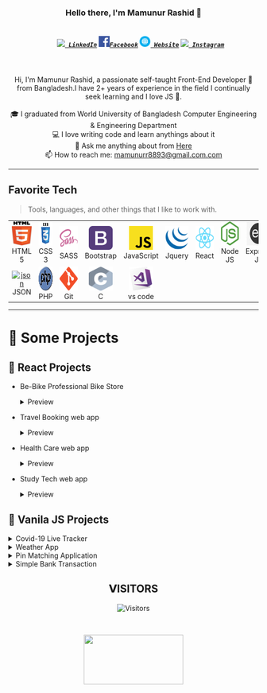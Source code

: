 <h3 align="center">Hello there, I'm Mamunur Rashid 👋</h3>
<h5 align="center">
  <code>
    <a href="https://www.linkedin.com/in/mamunn/" title="LinkedIn Profile"><img width="22" src="https://github.com/zumrudu-anka/zumrudu-anka/blob/master/images/linkedin.svg"> LinkedIn</a></code>
  <code><a href="https://www.facebook.com/mamun8893/" title="Facebook Profile"><img width="22" src="https://raw.githubusercontent.com/Mrmmamun/image/main/124010.png">Facebook</a></code>
    <code><a href="http://mrmamun.info/" title="Personal Website"><img width="22" src="https://raw.githubusercontent.com/Mrmmamun/image/main/icon-website-7.jpg"> Website</a></code>
  <code><a href="#" title="Instagram Profile"><img width="22" src="https://github.com/zumrudu-anka/zumrudu-anka/blob/master/images/instagram.svg"> Instagram</a></code>
</h5>
<br>
<p align="center">
  Hi, I'm Mamunur Rashid, a passionate self-taught Front-End Developer 🚀 from Bangladesh.I have 2+ years of experience in the field I continually seek learning and I love JS 💛.
  <br>
  <br>
  🎓 I graduated from World University of Bangladesh Computer Engineering & Engineering Department
  <br>
  💻 I love writing code and learn anythings about it

  <br>
  💬 Ask me anything about from <a href="https://github.com/mamun8893" title="Issues">Here</a>
  <br>
  📫 How to reach me: <a href="mailto: mamunurr8893@gmail.com">mamunurr8893@gmail.com.com</a>
</p>

<hr>

<h2 align="left" id="macropower-tech">Favorite Tech</h2>

> Tools, languages, and other things that I like to work with.

<table>
  <tr>
    <td align="center" width="96>
      <a href="#">
        <img src="https://raw.githubusercontent.com/Mrmmamun/image/a88c9bd522567d84d007c752d1fbba341f5c1d47/html5.svg" width="48" height="48" alt="html5" />
      </a>
      <br>HTML 5
    </td>
    <td align="center" width="96">
      <a href="#">
        <img src="https://raw.githubusercontent.com/Mrmmamun/image/b4fe72005162d9c5d8c45f5a86c99c0eb2ff5dc4/css.svg" width="38" height="48" alt="css3" />
      </a>
      <br>CSS 3
    </td>
     <td align="center" width="96">
      <a href="#">
        <img src="https://raw.githubusercontent.com/Mrmmamun/image/6641b37a0522941665a92e40a8ab843eedfe6751/sass.svg" width="48" height="48" alt="Sass" />
      </a>
      <br>SASS
    </td>
     <td align="center" width="96">
      <a href="#">
        <img src="https://raw.githubusercontent.com/Mrmmamun/image/main/768px-Bootstrap_logo.svg.png" width="48" height="48" alt="Bootstrap" />
      </a>
      <br>Bootstrap
    </td>
    <td align="center" width="96">
      <a href="#">
        <img src="https://raw.githubusercontent.com/Mrmmamun/image/3411c574ea3d8a42ca834651c066fb1015220ec6/javascript.svg" width="48" height="48" alt="JavaScript" />
      </a>
      <br>JavaScript
    </td>
    <td align="center" width="96">
      <a href="#">
        <img src="https://raw.githubusercontent.com/Mrmmamun/image/3eb71d4450ccbc4c987b69d1f63a4faeaac47550/jquery-original.svg" width="68" height="48" alt="Jquery" />
      </a>
      <br>Jquery
    </td>
     <td align="center" width="96">
      <a href="#" >
        <img src="https://raw.githubusercontent.com/Mrmmamun/image/70e139a6c5cd7be316986f6269ac5f7b7ab9d60c/react-original.svg" width="48" height="48" alt="React" />
      </a>
      <br>React
    </td>
    <td align="center" width="96">
      <a href="#" >
        <img src="https://raw.githubusercontent.com/mamun8893/image/main/node-2.png" width="48" height="48" alt="Node JS" />
      </a>
      <br>Node JS
    </td>                                                                                                                      
      <td align="center" width="96">
      <a href="#" >
        <img src="https://raw.githubusercontent.com/mamun8893/image/main/express.png" width="48" height="48" alt="Express JS" />
      </a>
      <br>Express JS
    </td>
     <td align="center" width="96">
      <a href="#" >
        <img src="https://raw.githubusercontent.com/mamun8893/image/main/mongodb-logo.png" width="48" height="48" alt="Mongo DB" />
      </a>
      <br>Mongo DB
    </td>                                                                                                                        
   
   
  </tr>
  <tr>
  <td align="center" width="96"> 
      <a href="#" >
        <img src="https://www.json.org/img/json160.gif" width="48" height="48" alt="json" />
      </a>
      <br>JSON
    </td>
    <td align="center" width="96">
      <a href="#" >
        <img src="https://raw.githubusercontent.com/Mrmmamun/image/main/php.png" width="48" height="48" alt="PHP" />
      </a>
      <br>PHP
    </td>
    <td align="center"  width="96">
      <a href="#">
        <img src="https://raw.githubusercontent.com/Mrmmamun/image/0ff6d08ebf4cb272a3e1f80195768b9a53bf77b1/git-original.svg" width="48" height="48" alt="git" />
      </a>
      <br>Git
    </td>
    <td align="center" width="96">
      <a href="#">
        <img src="https://raw.githubusercontent.com/Mrmmamun/image/f76e3df4e9204a0ed42857996cf369db2fc23d34/c.svg" width="48" height="48" alt="Sass" />
      </a>
      <br>C 
    </td>
    <td align="center" width="96">
     <a href="#">
        <img src="https://raw.githubusercontent.com/Mrmmamun/image/main/visualstudio.png" width="48" height="48" alt="Visual Studio Code" />
      </a>
      <br>vs code
    </td>
  </tr>

</table>

<hr>

# 🚀 Some Projects

## 📢 React Projects

- Be-Bike Professional Bike Store
  <details>
     <summary>Preview</summary>
      Email: admin@admin.com <br>
      password: 123456  <br>
  1. Live Demo : https://be-bike-433f2.web.app/
  2. Client Code: https://github.com/mamun8893/be-bike-client
  3. Server Code: https://github.com/mamun8893/be-bike-server
  4. Technology : ReactJS,Context API, NodeJS, Express, MongoDB, Firebase, Material UI, HTML, CSS

  ![ss](https://raw.githubusercontent.com/mamun8893/image/main/be-bike.png)

     </details>

- Travel Booking web app
  <details>
  <summary>Preview</summary>

  1. Live Demo : https://trip-world-2e3ee.web.app/
  2. Client Code: https://github.com/mamun8893/Travel-Booking
  3. Server Code: https://github.com/mamun8893/Travel-Booking-Server
  4. Technology : ReactJS,Context API, NodeJS, Express, MongoDB, Firebase, React Boostrap, HTML, CSS

  ![ss](https://raw.githubusercontent.com/mamun8893/image/main/Travel-booking.png)

  </details>

- Health Care web app
  <details>
  <summary>Preview</summary>

  1. Live Demo : https://medihealth-care-e46d9.web.app/
  2. Code: https://github.com/mamun8893/Health-Care
  3. Technology : ReactJS, Context API, Firebase, React Boostrap, HTML, CSS

  ![ss](https://raw.githubusercontent.com/mamun8893/image/main/health-care.png)

  </details>

- Study Tech web app
  <details>
  <summary>Preview</summary>

  1. Live Demo : https://studytech22.netlify.app/
  2. Code: https://github.com/mamun8893/Study-Tech
  3. Technology : ReactJS, React Boostrap, HTML, CSS

  ![ss](https://raw.githubusercontent.com/mamun8893/image/main/study-tech.png)

    </details>

## 📢 Vanila JS Projects

  <details>
<summary>Covid-19 Live Tracker</summary>

1. Live Demo : https://mamun8893.github.io/covid-19-tracker/
2. Code: https://github.com/mamun8893/covid-19-tracker
3. Technology : JavaScript, HTML, CSS

![ss](https://raw.githubusercontent.com/mamun8893/image/main/covid-19-tracker.png)

</details> 
  
   <details>
<summary>Weather App</summary>

1. Live Demo : https://mamun8893.github.io/weather/
2. Code: https://github.com/mamun8893/weather
3. Technology : JavaScript, HTML, CSS

![ss](https://raw.githubusercontent.com/mamun8893/image/main/weather.png)

</details>     
                                                                                                                                         
   <details>
<summary>Pin Matching Application</summary>

1. Live Demo : https://mamun8893.github.io/javascript-pin-matcher/
2. Code: https://github.com/mamun8893/javascript-pin-matcher
3. Technology : JavaScript, HTML, CSS

![ss](https://raw.githubusercontent.com/mamun8893/image/main/pin-match.png)

</details> 
  
                                                                                                                                         
<details>
<summary>Simple Bank Transaction</summary>

1. Live Demo : https://mamun8893.github.io/simple-bank-transaction/
2. Code: https://github.com/mamun8893/simple-bank-transaction
3. Technology : JavaScript, HTML, CSS

![ss](https://raw.githubusercontent.com/mamun8893/image/main/bank.png)

</details>                                                                                                                                         
                                                                                                                                         
<h2 align="center"> 𝗩ISITORS </h2>
<p align="center">
    <img title="Visitors" src="https://visitor-badge.glitch.me/badge?page_id=mamun8893" />
</p>
<br>
<p align="center">
  <img width="200" height="100" src="https://math.sun.ac.za/prodinger/thanks.gif">
</p>
